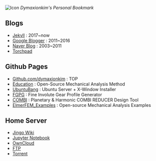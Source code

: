 
![Icon](https://cloud.githubusercontent.com/assets/12775748/11586554/45bf4fd6-9ab7-11e5-91af-481ada800b23.png)  _Dymaxionkim's Personal Bookmark_

## Blogs
* [Jekyll](https://dymaxionkim.github.io/beautiful-jekyll/) : 2017~now
* [Google Blogger](http://dymaxionkim.blogspot.kr) : 2011~2016
* [Naver Blog](http://blog.naver.com/dymaxion) : 2003~2011
* [Torchpad](http://dymaxionkim.torchpad.com/)

## Github Pages
* [Github.com/dymaxionkim](https://github.com/dymaxionkim) : TOP
* [Education](https://dymaxionkim.github.io/Education/index.html) : Open-Source Mechanical Analysis Method
* [UbuntuBang](http://dymaxionkim.github.io/UbuntuBang/mdwiki_UbuntuBang/index.html) : Ubuntu Server + X-Window Installer
* [FGPG](http://dymaxionkim.github.io/FGPG/) : Fine Involute Gear Profile Generator
* [COMBI](http://dymaxionkim.github.io/COMBI/) : Planetary & Harmonic COMBI REDUCER Design Tool
* [ElmerFEM_Examples](http://dymaxionkim.github.io/ElmerFEM_Examples/) : Open-source Mechanical Analysis Examples

## Home Server
* [Jingo Wiki](http://dymaxionkim.mooo.com:3000)
* [Jupyter Notebook](http://dymaxionkim.mooo.com:8888)
* [OwnCloud](http://dymaxionkim.mooo.com/owncloud)
* [FTP](ftp://dymaxionkim.mooo.com:3001)
* [Torrent](http://dymaxionkim.mooo.com:3002)



